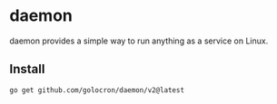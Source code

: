 # daemon

daemon provides a simple way to run anything as a service on Linux.


## Install

```bash
go get github.com/golocron/daemon/v2@latest
```
